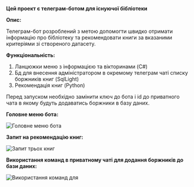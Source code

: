 **Цей проект є телеграм-ботом для існуючої бібліотеки**

**Опис:**

Телеграм-бот розроблений з метою допомогти швидко отримати інформацію про бібліотеку та рекомендовати книги за вказаними критеріями зі створеного датасету.

**Функціональність:**

1. Ланцюжки меню з інформацією та вікторинами (C#)
2. Бд для внесення адміністратором в окремому телеграм чаті списку боржників книг (SqlLight)
4. Рекомендація книг (Python)

Перед запуском необхідно замінити ключ до бота і id до приватного чата в якому будуть додаватись боржники в базу даних.

**Головне меню бота:**

![Головне меню бота](https://github.com/SamkoVit/TgBot_librarian/assets/54777714/141499d1-638b-4137-b12f-a6ce5d61e027)

**Запит на рекомендацію книг:**

![Запит трьох книг](https://github.com/SamkoVit/TgBot_librarian/assets/54777714/bc5fc06c-25bf-482a-bfd0-974565aa4706)

**Використання команд в приватному чаті для додання боржників до бази даних:**

![Використання команд для](https://github.com/SamkoVit/TgBot_librarian/assets/54777714/d6deafb1-9e76-4aa2-a8c7-5f547e49351c)
